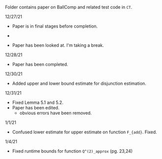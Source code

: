 Folder contains paper on BallComp and related test code in `CT`. 

12/27/21

- Paper is in final stages before completion.
*
- Paper has been looked at. I'm taking a break.

12/28/21

- Paper has been completed.

12/30/21

- Added upper and lower bound estimate for disjunction estimation.

12/31/21

- Fixed Lemma 5.1 and 5.2. 
- Paper has been edited.
	* obvious errors have been removed.
	
1/1/21

- Confused lower estimate for upper estimate on function `F_{add}`. Fixed.

1/4/21

- Fixed runtime bounds for function `Q^(2)_approx` (pg. 23,24)

